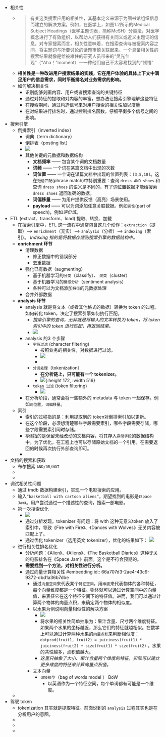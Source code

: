 - 相关性
	- >有关这类搜索应用的相关性，其基本定义来源于为图书馆组织信息而建立的解决方案。例如，在医学上，如图1.2所示的Medical Subject Headings（医学主题词表，简称MeSH）分类法，对医学概念进行了有效组织，以帮助人们获得有关同义或近义主题词的信息。对专家搜索而言，相关性意味着，在搜索查询与被搜索内容之间，将主题词与所要讨论的话题审慎关联起来。一个具备相关性的搜索结果就像是给被难住的研究人员带来的“灵光乍现”（“Aha！”moment）—一种他们自己不太容易找到的“顿悟”
	- **相关性是一种改进用户搜索结果的实践，它在用户体验的具体上下文中满足用户的信息需求，同时平衡排名对业务需求的影响。**
	- 如何解决相关性
		- 识别能够刻画内容、用户或者搜索查询的关键特征
		- 通过对特征的提取和对内容的丰富，想办法让搜索引擎理解这些特征
		- 在搜索期间，通过构造信号来对用户搜索的相关性加以度量
		- 在对结果进行排名时，通过控制排名函数，仔细平衡多个信号之间的影响。
- 搜索引擎
	- 倒排索引（inverted index）
		- 词典（term dictionary）
		- 倒排表（posting list）
		- ![](https://raw.githubusercontent.com/stillfox-lee/image/main/picgo/202407272122563.png)
		- 其他关键的元数据和数据结构
			- **文档频率** —— 包含某个词的文档数量
			- **词频** —— 一个词在某篇文档中出现的次数
			- **词位置** —— 一个词在谋篇文档中出现的位置列表：`[3,5,10]`。这在`短语匹配`(phrase match)中特别重要：查询 `dress AND shoes` 和查询 `dress shoes` 的语义是不同的，有了词位置数据才能给搜索 `dress shoes` 返回准确的数据。
			- **词偏移量** —— 为用户提供反馈（高亮）场景使用。
			- **payload** —— 可以为词添加任意关联数据。例如`词性`(part of speech)，例如*评价值*。
- ETL (extract、transform、load) 提取、转换、加载
	- 在搜索引擎中，ETL 这一流程中通常包含这几个动作：`extraction`（提取）--> `enrichment`（充实）--> `analysis`（分析）--> `indexing`（索引）。 *Indexing 指的是将数据存储到搜索引擎的数据结构中。*
	- **enrichment 环节**
		- 清理数据
			- 修正数据中的错误部分
			- 去重数据
		- 强化已有数据（augmenting）
			- 基于机器学习的`分类`（classify）、 `聚类`（cluster）
			- 基于机器学习的`情感分析`（sentiment analysis）
			- 各种可以为文档添加`特征`的元数据处理
		- 合并外部数据
	- **analysis 环节**
		- analysis 就是将文本（或者其他格式的数据）转换为 token 的过程。如何转化 token，决定了搜索引擎如何执行匹配。
			- *搜索引擎的查询，无非就是将输入的文本转换为 token，将 token 索引中的 token 进行匹配，再返回结果。*
			- ![](https://raw.githubusercontent.com/stillfox-lee/image/main/picgo/202407282216528.png)
		- analysis 的3 个步骤
			- `字符过滤` (character filtering)
				- 按照业务的相关性，对数据进行过滤。
				- ![](https://raw.githubusercontent.com/stillfox-lee/image/main/picgo/202407282230505.png)
				-
			- `分词处理`（tokenization）
				- **在分析链上，只可能有一个 tokenizer。**
				- ![](https://raw.githubusercontent.com/stillfox-lee/image/main/picgo/202407282232970.png){:height 172, :width 516}
			- `token 过滤` (token filtering)
				- ![](https://raw.githubusercontent.com/stillfox-lee/image/main/picgo/202407282233557.png)
		- 在分析阶段，通常会将一些额外的 metadata 与 token 一起保存。例如`词位置`，`词偏移量`。
	- 索引
		- 索引的过程指的是：利用提取到的 token对倒排索引加以更新。
		- 在这个阶段，必须想清楚哪些字段需要索引，哪些字段需要存储，哪些字段需要索引同时存储。
		- `存储`指的是保留未经改动的文档内容，将其存入`存储字段`的数据结构中。为了优化，在工程上也可以存储原始文档的一个引用，在需要返回的时候再次执行外部查询即可。
		-
- 文档的搜索和获取
	- 布尔搜索 `AND/OR/NOT`
	-
	-
- 调试相关性问题
	- 通过 tmdb 数据构建索引，实现一个电影搜索的应用。
	- 输入`“basketball with cartoon aliens”`，期望找到的电影是`《Space Jam》`。用户尝试通过一个描述性的查询，搜索一部电影。
	- 第一次搜索优化
		- ![](https://raw.githubusercontent.com/stillfox-lee/image/main/picgo/202407282319194.png)
		- 通过分析发现，tokenizer 有问题：将 with 这种无意义token 放入了索引中，导致《Fire with Fire》、《Dances with Wolves》无关内容被匹配上了。
		- 通过优化 tokenizer（选用英文 tokenizer），优化的结果如下：
		  ![](https://raw.githubusercontent.com/stillfox-lee/image/main/picgo/202407282332963.png)
	- 进行相关性排名优化
		- 分析问题：《Alien》、《Aliens》、《The Basketball Diaries》这种无关的电影排名在《Space Jam》前面。这个是不符合预期的。
		- **需要找到一个方法，对相关性进行分析。**
		- 通过向量计算相关性 #embedding
		  id:: 66a707d3-2ae4-43c9-9372-dbd1a36b7dbe
			- 通过`向量空间`来代表某个`特征空间`，用`维度`来代表物体的各种特征，每个向量维度都是一个特征。物体就可以通过计算空间中的向量值，来表征它在这个特征空间下的特征值。进而，我们可以通过计算两个物体的向量点积，来确定两个物体的相似度。
			- 以水果为例说明向量相似性的解决方案
				- ![](https://raw.githubusercontent.com/stillfox-lee/image/main/picgo/202407291135309.png)
				- 将水果的相关性简单抽象为：果汁含量、尺寸两个维度特征。如果两个水果的坐标越近，那么它们的特征就越相似。在数学上可以通过计算两种水果的`向量点积`来判断相似度：`dotprod(fruit1, fruit2) = juiciness(fruit1) * juiciness(fruit2) + size(fruit1) * size(fruit2)` 。水果的共性越多，点积值越大。
				- *这里只抽象了大小、果汁含量两个维度的特征，实际可以建立更多维度的特征来计算向量点积值。*
			- 文本向量
				- `词袋模型`（bag of words model ） BoW
					- 以英语作为一个特征空间，每个单词都有可能是一个维度。
	-
- 驾驭 token
	- tokenization 其实就是提取特征。前面说到的 `analysis` 过程其实也是在分析用户的意图。
	-
	-
	-